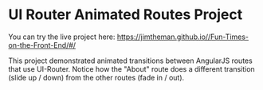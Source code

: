 
# UI Router Animated Routes Project

You can try the live project here: https://jimtheman.github.io//Fun-Times-on-the-Front-End/#/

This project demonstrated animated transitions between AngularJS routes that use UI-Router.  Notice how the "About" route does a different transition (slide up / down) from the other routes (fade in / out).

